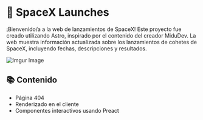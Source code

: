 # 🚀 SpaceX Launches

¡Bienvenido/a a la web de lanzamientos de SpaceX! Este proyecto fue creado utilizando Astro, inspirado por el contenido del creador MiduDev. La web muestra información actualizada sobre los lanzamientos de cohetes de SpaceX, incluyendo fechas, descripciones y resultados.

![Imgur Image](https://i.imgur.com/HGVQbK4_d.webp?maxwidth=760&fidelity=grand)

## 📚 Contenido
- Página 404
- Renderizado en el cliente
- Componentes interactivos usando Preact
